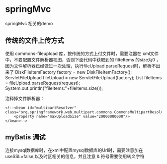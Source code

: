 # springMvc
springMvc 相关的demo
## 传统的文件上传方式
使用 commons-fileupload 库，按传统的方式上付文件时，需要注器在 xml文件中，不要配置文件解析器视图，否则下面代码中获取到的 filteItems 的size为0 ，因为文件解析器已经做过一次处理，执行fileUpload.parseRequest时，解析不出来了
DiskFileItemFactory factory = new DiskFileItemFactory();
ServletFileUpload fileUpload = new ServletFileUpload(factory);
List<FileItem> fileItems = fileUpload.parseRequest(request);
System.out.println("fileItems:"+fileItems.size());
  
  注释掉文件解析器：
  <!-- 文件解析器的名字必须是 multipartResolver-->
    <!--<bean id="multipartResolver" class="org.springframework.web.multipart.commons.CommonsMultipartResolver">
        <property name="maxUploadSize" value="20000000000"/>
    </bean>-->
## myBatis 调试
连接mysql数据库时，在xml中配置mysql数据库的Url时，需要注意加在 useSSL=false,以及时区相关的信息，并且注意 & 符号需要使用转义字符
